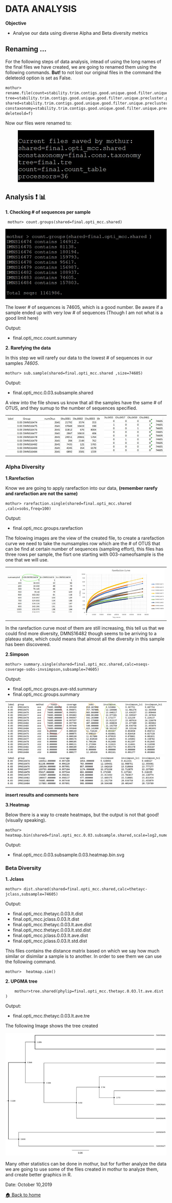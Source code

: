 # DATA ANALYSIS


**Objective**
- Analyse our data using diverse Alpha and Beta diversity metrics

## Renaming ... 

For the following steps of data analysis, intead of using the long names of the final files we have created, we are going to renamed them using the following commands. **But!** to not lost our original files in the command the deleteold option is set as False.

    mothur> rename.file(count=stability.trim.contigs.good.unique.good.filter.unique.precluster.denovo.vsearch.pick.pick.count_table, tree=stability.trim.contigs.good.unique.good.filter.unique.precluster.pick.pick.phylip.tre, shared=stability.trim.contigs.good.unique.good.filter.unique.precluster.pick.pick.opti_mcc.shared, constaxonomy=stability.trim.contigs.good.unique.good.filter.unique.precluster.pick.pick.opti_mcc.0.03.cons.taxonomy,prefix=final, deleteold=f)

Now our files were renamed to:

<p align="center"><img src="/IMAGES/nt5_1.jpg"></p>
                                              
## Analysis :exclamation: :bar_chart:

**1. Checking # of sequences per sample**

     mothur> count.groups(shared=final.opti_mcc.shared)

<p align="center"><img src="/IMAGES/nt5_2.jpg"></p>

The lower # of sequences is 74605, which is a good number. Be aware if a sample ended up with very low # of sequences (Though I am not what is a good limit here)

Output:
<ul>
  <li>final.opti_mcc.count.summary</li>
</ul>
 
 **2. Rarefying the data**

In this step we will rarefy our data to the lowest # of sequences in our samples *74605*.
 
    mothur> sub.sample(shared=final.opti_mcc.shared ,size=74605)
 
 Output:
 
 <ul><li>final.opti_mcc.0.03.subsample.shared</li></ul>
 
A view into the file shows us know that all the samples have the same # of OTUS, and they sumup to the number of sequences specified.
 
 <table align="center">
    <td><img src="/IMAGES/nt5_3.jpg"></td>
    <td><img src="/IMAGES/nt5_4.jpg"></td>
 </table>
  
### Alpha Diversity

**1.Rarefaction**
  
Know we are going to apply rarefaction into our data, **(remember rarefy and rarefaction are not the same)**
  
    mothur> rarefaction.single(shared=final.opti_mcc.shared ,calc=sobs,freq=100)
  
Output:
 
 <ul><li>final.opti_mcc.groups.rarefaction</li></ul>
  
The folowing images are the view of the created file, to create a rarefaction curve we need to take the numsamples row which are the # of OTUS that can be find at certain number of sequences (sampling effort), this files has three rows per sample, the fisrt one starting with 003-nameofsample is the one that we will use. 

<table align="center">
    <td><img src="/IMAGES/nt5_5.jpg"></td>
    <td><img src="/IMAGES/nt5_6.jpg"></td>
</table>
  
In the rarefaction curve most of them are still increasing, this tell us that we could find more diversity, DMNS16482 though seems to be arriving to a plateau state, which could means that almost all the diversity in this sample has been discovered.
 
**2.Simpson**

    mothur> summary.single(shared=final.opti_mcc.shared,calc=nseqs-coverage-sobs-invsimpson,subsample=74605)

Output:
<ul>
  <li>final.opti_mcc.groups.ave-std.summary</li>
  <li>final.opti_mcc.groups.summary</li>
</ul>

<table align="center">
    <td><img src="/IMAGES/nt5_7.jpg"></td>
    <tr>
    <td><img src="/IMAGES/nt5_8.jpg"></td>
    </tr>
</table>
  
**insert results and comments here**

**3.Heatmap**

Below there is a way to create heatmaps, but the output is not that good!(visually speaking).

    mothur> heatmap.bin(shared=final.opti_mcc.0.03.subsample.shared,scale=log2,numotu=50)

Output:
  <ul><li>final.opti_mcc.0.03.subsample.0.03.heatmap.bin.svg</li></ul>

### Beta Diversity

**1. Jclass**

    mothur> dist.shared(shared=final.opti_mcc.shared,calc=thetayc-jclass,subsample=74605)
    
Output:
<ul>
    <li>final.opti_mcc.thetayc.0.03.lt.dist</li>
    <li>final.opti_mcc.jclass.0.03.lt.dist</li>
    <li>final.opti_mcc.thetayc.0.03.lt.ave.dist</li>
    <li>final.opti_mcc.thetayc.0.03.lt.std.dist</li>
    <li>final.opti_mcc.jclass.0.03.lt.ave.dist</li>
    <li>final.opti_mcc.jclass.0.03.lt.std.dist</li>
</ul>

This files contains the distance matrix based on which we say how much similar or disimilar a sample is to another. 
In order to see them we can use the following command.

    mothur>  heatmap.sim()
    
**2. UPGMA tree**
        
        mothur>tree.shared(phylip=final.opti_mcc.thetayc.0.03.lt.ave.dist )
 
 Output:
 <ul>
    <li>final.opti_mcc.thetayc.0.03.lt.ave.tre</li>
 </ul>
 
The following Image shows the tree created

<p align="center"><img src="/IMAGES/nt5_9.jpg"></p>                                                                                                                             


Many other statistics can be done in mothur, but for further analyze the data we are going to use some of the files created in mothur to analyze them, and create better graphics in R.

Date: October 10,2019
  
[:house: Back to home](https://github.com/mhchavez/SMCA-notebook1/wiki)

